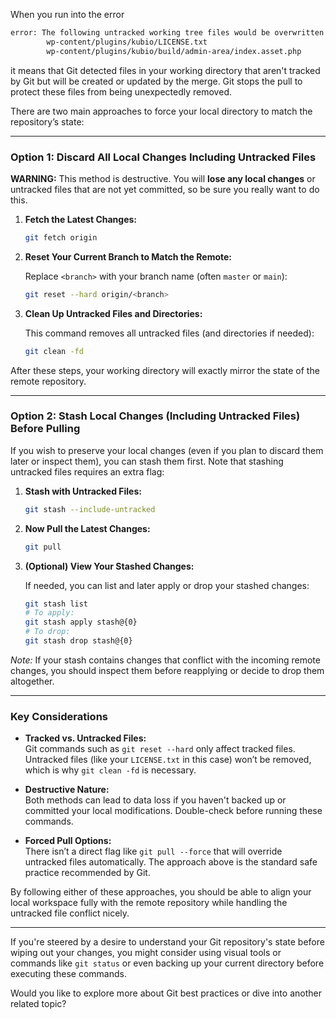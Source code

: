 When you run into the error

```bash
error: The following untracked working tree files would be overwritten by merge:
        wp-content/plugins/kubio/LICENSE.txt
        wp-content/plugins/kubio/build/admin-area/index.asset.php
```

it means that Git detected files in your working directory that aren't tracked by Git but will be created or updated by the merge. Git stops the pull to protect these files from being unexpectedly removed.

There are two main approaches to force your local directory to match the repository’s state:

---

### **Option 1: Discard All Local Changes Including Untracked Files**

**WARNING:** This method is destructive. You will **lose any local changes** or untracked files that are not yet committed, so be sure you really want to do this.

1. **Fetch the Latest Changes:**

   ```bash
   git fetch origin
   ```

2. **Reset Your Current Branch to Match the Remote:**

   Replace `<branch>` with your branch name (often `master` or `main`):

   ```bash
   git reset --hard origin/<branch>
   ```

3. **Clean Up Untracked Files and Directories:**

   This command removes all untracked files (and directories if needed):

   ```bash
   git clean -fd
   ```

After these steps, your working directory will exactly mirror the state of the remote repository.

---

### **Option 2: Stash Local Changes (Including Untracked Files) Before Pulling**

If you wish to preserve your local changes (even if you plan to discard them later or inspect them), you can stash them first. Note that stashing untracked files requires an extra flag:

1. **Stash with Untracked Files:**

   ```bash
   git stash --include-untracked
   ```

2. **Now Pull the Latest Changes:**

   ```bash
   git pull
   ```

3. **(Optional) View Your Stashed Changes:**

   If needed, you can list and later apply or drop your stashed changes:

   ```bash
   git stash list
   # To apply:
   git stash apply stash@{0}
   # To drop:
   git stash drop stash@{0}
   ```

*Note:* If your stash contains changes that conflict with the incoming remote changes, you should inspect them before reapplying or decide to drop them altogether.

---

### **Key Considerations**

- **Tracked vs. Untracked Files:**  
  Git commands such as `git reset --hard` only affect tracked files. Untracked files (like your `LICENSE.txt` in this case) won’t be removed, which is why `git clean -fd` is necessary.

- **Destructive Nature:**  
  Both methods can lead to data loss if you haven't backed up or committed your local modifications. Double-check before running these commands.

- **Forced Pull Options:**  
  There isn’t a direct flag like `git pull --force` that will override untracked files automatically. The approach above is the standard safe practice recommended by Git.

By following either of these approaches, you should be able to align your local workspace fully with the remote repository while handling the untracked file conflict nicely. 

---

If you're steered by a desire to understand your Git repository's state before wiping out your changes, you might consider using visual tools or commands like `git status` or even backing up your current directory before executing these commands. 

Would you like to explore more about Git best practices or dive into another related topic?
